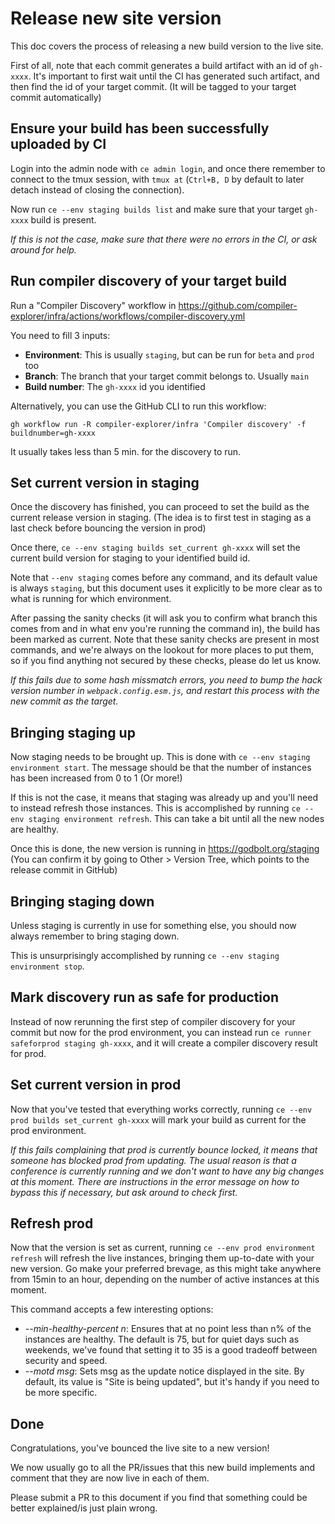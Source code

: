# Release new site version

This doc covers the process of releasing a new build version to the live site.

First of all, note that each commit generates a build artifact with an id of `gh-xxxx`.
It's important to first wait until the CI has generated such artifact, and then find the id of your target commit.
(It will be tagged to your target commit automatically)

## Ensure your build has been successfully uploaded by CI

Login into the admin node with `ce admin login`, and once there remember to connect to the tmux session,
with `tmux at` (`Ctrl+B, D` by default to later detach instead of closing the connection).

Now run `ce --env staging builds list` and make sure that your target `gh-xxxx` build is present.

_If this is not the case, make sure that there were no errors in the CI, or ask around for help._

## Run compiler discovery of your target build

Run a "Compiler Discovery" workflow in https://github.com/compiler-explorer/infra/actions/workflows/compiler-discovery.yml

You need to fill 3 inputs:
 - **Environment**: This is usually `staging`, but can be run for `beta` and `prod` too
 - **Branch**: The branch that your target commit belongs to. Usually `main`
 - **Build number**: The `gh-xxxx` id you identified

Alternatively, you can use the GitHub CLI to run this workflow:

`gh workflow run -R compiler-explorer/infra 'Compiler discovery' -f buildnumber=gh-xxxx`

It usually takes less than 5 min. for the discovery to run.

## Set current version in staging

Once the discovery has finished, you can proceed to set the build as the current release version in staging.
(The idea is to first test in staging as a last check before bouncing the version in prod)

Once there, `ce --env staging builds set_current gh-xxxx` will set the current build version
for staging to your identified build id.

Note that `--env staging` comes before any command, and its default value is always `staging`,
but this document uses it explicitly to be more clear as to what is running for which environment.

After passing the sanity checks (it will ask you to confirm what branch this comes from and in what env you're running the command in),
the build has been marked as current.  Note that these sanity checks are present in most commands,
and we're always on the lookout for more places to put them, so if you find anything not secured by these checks,
please do let us know.

_If this fails due to some hash missmatch errors, you need to bump the hack version number in `webpack.config.esm.js`,
and restart this process with the new commit as the target._

## Bringing staging up

Now staging needs to be brought up. This is done with `ce --env staging environment start`.
The message should be that the number of instances has been increased from 0 to 1 (Or more!)

If this is not the case, it means that staging was already up and you'll need to instead refresh those instances.
This is accomplished by running `ce --env staging environment refresh`.
This can take a bit until all the new nodes are healthy.

Once this is done, the new version is running in https://godbolt.org/staging
(You can confirm it by going to Other > Version Tree, which points to the release commit in GitHub)

## Bringing staging down

Unless staging is currently in use for something else, you should now always remember to bring staging down.

This is unsurprisingly accomplished by running `ce --env staging environment stop`.

## Mark discovery run as safe for production

Instead of now rerunning the first step of compiler discovery for your commit but now for the prod environment,
you can instead run `ce runner safeforprod staging gh-xxxx`, and it will create a compiler discovery result for prod.

## Set current version in prod

Now that you've tested that everything works correctly,
running `ce --env prod builds set_current gh-xxxx` will mark your build as current for the prod environment.

_If this fails complaining that prod is currently bounce locked, it means that someone has blocked prod from updating.
The usual reason is that a conference is currently running and we don't want to have any big changes at this moment.
There are instructions in the error message on how to bypass this if necessary, but ask around to check first._

## Refresh prod

Now that the version is set as current, running `ce --env prod environment refresh` will refresh the live instances,
bringing them up-to-date with your new version. Go make your preferred brevage,
as this might take anywhere from 15min to an hour, depending on the number of active instances at this moment.

This command accepts a few interesting options:
 - _--min-healthy-percent n_: Ensures that at no point less than n% of the instances are healthy.
 The default is 75, but for quiet days such as weekends, we've found that setting it to 35 is a good tradeoff between security and speed.
 - _--motd msg_: Sets msg as the update notice displayed in the site. By default, its value is "Site is being updated",
 but it's handy if you need to be more specific.

## Done

Congratulations, you've bounced the live site to a new version!

We now usually go to all the PR/issues that this new build implements and comment that they are now live in each of them.

Please submit a PR to this document if you find that something could be better explained/is just plain wrong.
